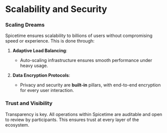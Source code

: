 # Scalability and Security

### Scaling Dreams

Spicetime ensures scalability to billions of users without compromising speed or experience. This is done through:

1. **Adaptive Load Balancing**:
   - Auto-scaling infrastructure ensures smooth performance under heavy usage.

2. **Data Encryption Protocols**:
   - Privacy and security are **built-in** pillars, with end-to-end encryption for every user interaction.

### Trust and Visibility
Transparency is key. All operations within Spicetime are auditable and open to review by participants. This ensures trust at every layer of the ecosystem.